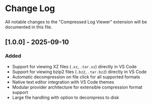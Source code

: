 # Change Log

All notable changes to the "Compressed Log Viewer" extension will be documented in this file.

## [1.0.0] - 2025-09-10

### Added
- Support for viewing XZ files (`.xz`, `.tar.xz`) directly in VS Code
- Support for viewing bzip2 files (`.bz2`, `.tar.bz2`) directly in VS Code
- Automatic decompression on file click for all supported formats
- Native text editor integration with VS Code themes
- Modular provider architecture for extensible compression format support
- Large file handling with option to decompress to disk
